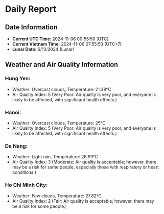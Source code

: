 # Daily Report
## Date Information
- **Current UTC Time**: 2024-11-06 00:55:50 (UTC)
- **Current Vietnam Time**: 2024-11-06 07:55:50 (UTC+7)
- **Lunar Date**: 6/10/2024 (Lunar)

## Weather and Air Quality Information

### Hung Yen:
- Weather: Overcast clouds, Temperature: 21.38°C
- Air Quality Index: 5 (Very Poor: Air quality is very poor, and everyone is likely to be affected, with significant health effects.)

### Hanoi:
- Weather: Overcast clouds, Temperature: 25°C
- Air Quality Index: 5 (Very Poor: Air quality is very poor, and everyone is likely to be affected, with significant health effects.)

### Da Nang:
- Weather: Light rain, Temperature: 26.99°C
- Air Quality Index: 3 (Moderate: Air quality is acceptable; however, there may be a risk for some people, especially those with respiratory or heart conditions.)

### Ho Chi Minh City:
- Weather: Few clouds, Temperature: 27.82°C
- Air Quality Index: 2 (Fair: Air quality is acceptable; however, there may be a risk for some people.)
